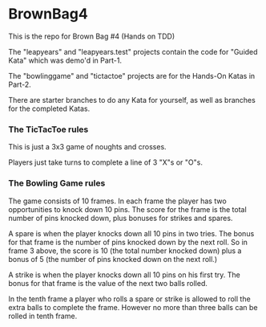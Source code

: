 # BrownBag4
This is the repo for Brown Bag #4 (Hands on TDD)


The "leapyears" and "leapyears.test" projects contain the code for "Guided Kata" which was demo'd in Part-1. 

The "bowlinggame" and "tictactoe" projects are for the Hands-On Katas in Part-2.

There are starter branches to do any Kata for yourself, as well as branches for the completed Katas.


### The TicTacToe rules

This is just a 3x3 game of noughts and crosses. 

Players just take turns to complete a line of 3 "X"s or "O"s.


### The Bowling Game rules

The game consists of 10 frames. In each frame the player has
two opportunities to knock down 10 pins.  The score for the frame is the total
number of pins knocked down, plus bonuses for strikes and spares.

A spare is when the player knocks down all 10 pins in two tries. The bonus for
that frame is the number of pins knocked down by the next roll. So in frame 3
above, the score is 10 (the total number knocked down) plus a bonus of 5 (the
number of pins knocked down on the next roll.)

A strike is when the player knocks down all 10 pins on his first try. The bonus
for that frame is the value of the next two balls rolled.

In the tenth frame a player who rolls a spare or strike is allowed to roll the extra
balls to complete the frame. However no more than three balls can be rolled in
tenth frame.
